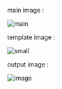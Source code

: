 main image :




![main](https://github.com/user-attachments/assets/1baa653a-21f8-4be3-8218-31dd0b82fc16)




template image :





![small](https://github.com/user-attachments/assets/e7c14006-16e0-43e8-94ce-4b2e9fd225b1)






output image :





![image](https://github.com/user-attachments/assets/f126221b-5a4e-436d-b3fa-22f36f7f02a1)




